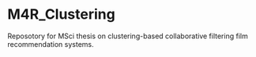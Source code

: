 # M4R_Clustering
Reposotory for MSci thesis on clustering-based collaborative filtering film recommendation systems.
